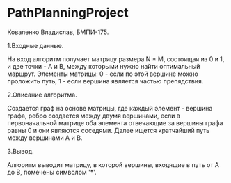 # PathPlanningProject

Коваленко Владислав, БМПИ-175. 


1.Входные данные.


   На вход алгоритм получает матрицу размера N * M, состоящая из 0 и 1, и две точки - A и B, между которыми нужно найти
   оптимальный маршрут. Элементы матрицы: 0 - если по этой вершине можно проложить путь, 1 - если вершина является частью
   препядствия.
   
   
2.Описание алгоритма.


   Создается граф на основе матрицы, где каждый элемент - вершина графа, ребро создается между двумя вершинами, если в
   первоначальной матрице оба элемента отвечающие за вершины графа равны 0 и они являются соседями.
   Далее ищется кратчайший путь между вершинами A и B.
   
   
3.Вывод.


   Алгоритм выводит матрицу, в которой вершины, входящие в путь от A до B, помечены символом '*'.
